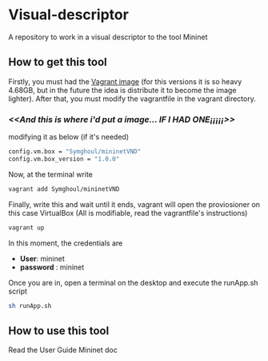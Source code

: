 # Visual-descriptor #
A repository to work in a visual descriptor to the tool Mininet

## How to get this tool
Firstly, you must had the [Vagrant image](https://app.vagrantup.com/boxes/search?utf8=%E2%9C%93&sort=downloads&provider=&q=Symghoul) (for this versions it is so heavy 4.68GB, but in the future the idea is distribute it to become the image lighter).
After that, you must modify the vagrantfile in the vagrant directory.

### *<<And this is where i'd put a image... IF I HAD ONE¡¡¡¡¡>>* ###

modifying it as below (if it's needed)
```sh
config.vm.box = "Symghoul/mininetVND"
config.vm.box_version = "1.0.0"
```

Now, at the terminal write
```sh
vagrant add Symghoul/mininetVND
```

Finally, write this and wait until it ends, vagrant will open the proviosioner on this case VirtualBox (All is modifiable, read the vagrantfile's instructions) 
```sh
vagrant up
```

In this moment, the credentials are
- **User**: mininet
- **password** : mininet

Once you are in, open a terminal on the desktop and execute the runApp.sh script 
```sh
sh runApp.sh
```

## How to use this tool ##
Read the User Guide Mininet doc

